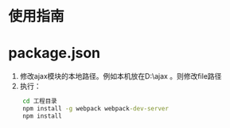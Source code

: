 # 使用指南

# package.json
1. 修改ajax模块的本地路径。例如本机放在D:\\ajax 。则修改file路径
2. 执行：
```cmd
    cd 工程目录
    npm install -g webpack webpack-dev-server
    npm install
    

```